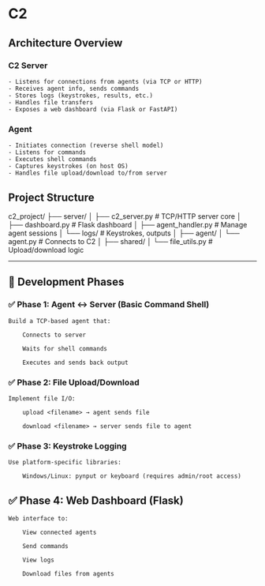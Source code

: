 # C2

## Architecture Overview

### C2 Server

    - Listens for connections from agents (via TCP or HTTP)
    - Receives agent info, sends commands
    - Stores logs (keystrokes, results, etc.)
    - Handles file transfers
    - Exposes a web dashboard (via Flask or FastAPI)

### Agent

    - Initiates connection (reverse shell model)
    - Listens for commands
    - Executes shell commands
    - Captures keystrokes (on host OS)
    - Handles file upload/download to/from server

## Project Structure

c2_project/
├── server/
│ ├── c2_server.py # TCP/HTTP server core
│ ├── dashboard.py # Flask dashboard
│ ├── agent_handler.py # Manage agent sessions
│ └── logs/ # Keystrokes, outputs
│
├── agent/
│ └── agent.py # Connects to C2
│
├── shared/
│ └── file_utils.py # Upload/download logic

---

## 🧪 Development Phases

### ✅ Phase 1: Agent ↔ Server (Basic Command Shell)

    Build a TCP-based agent that:

        Connects to server

        Waits for shell commands

        Executes and sends back output

### ✅ Phase 2: File Upload/Download

    Implement file I/O:

        upload <filename> → agent sends file

        download <filename> → server sends file to agent

### ✅ Phase 3: Keystroke Logging

    Use platform-specific libraries:

        Windows/Linux: pynput or keyboard (requires admin/root access)

## ✅ Phase 4: Web Dashboard (Flask)

    Web interface to:

        View connected agents

        Send commands

        View logs

        Download files from agents
